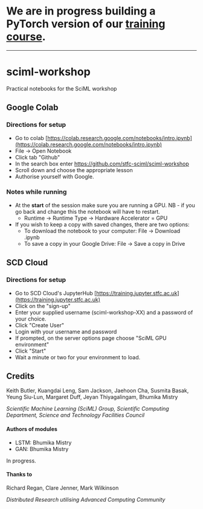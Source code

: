 # We are in progress building a PyTorch version of our [training course](https://github.com/stfc-ai4s/sciml-workshop-tf). 

---

# sciml-workshop
Practical notebooks for the SciML workshop

## Google Colab
### Directions for setup

* Go to colab [https://colab.research.google.com/notebooks/intro.ipynb](https://colab.research.google.com/notebooks/intro.ipynb)
*	File → Open Notebook
*	Click tab "Github"
*	In the search box enter https://github.com/stfc-sciml/sciml-workshop
*	Scroll down and choose the appropriate lesson
*	Authorise yourself with Google.

### Notes while running
* At the **start** of the session make sure you are running a GPU. NB - if you go back and change this the notebook will have to restart.
    * Runtime → Runtime Type → Hardware Accelerator = GPU
* If you wish to keep a copy with saved changes, there are two options:
   * To download the notebook to your computer: File → Download .ipynb
   * To save a copy in your Google Drive: File → Save a copy in Drive

## SCD Cloud
### Directions for setup

* Go to SCD Cloud's JupyterHub [https://training.jupyter.stfc.ac.uk](https://training.jupyter.stfc.ac.uk)
* Click on the "sign-up"
* Enter your supplied username (sciml-workshop-XX) and a password of your choice.
* Click "Create User"
* Login with your username and password
* If prompted, on the server options page choose "SciML GPU environment"
* Click "Start"
* Wait a minute or two for your environment to load.

## Credits
Keith Butler, Kuangdai Leng, Sam Jackson, Jaehoon Cha, Susmita Basak, Yeung Siu-Lun, Margaret Duff, Jeyan Thiyagalingam, Bhumika Mistry

*Scientific Machine Learning (SciML) Group, Scientific Computing Department, Science and Technology Facilities Council* 


#### Authors of modules

* LSTM: Bhumika Mistry
* GAN: Bhumika Mistry

In progress.

#### Thanks to

Richard Regan, Clare Jenner, Mark Wilkinson

*Distributed Research utilising Advanced Computing Community*
